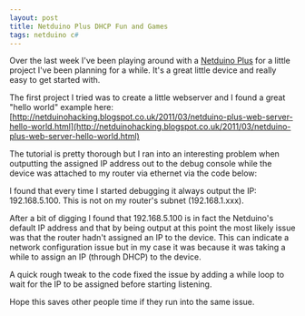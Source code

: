 ```yaml
---
layout: post
title: Netduino Plus DHCP Fun and Games
tags: netduino c#
---
```

Over the last week I've been playing around with a [Netduino Plus](http://www.netduino.com/netduinoplus/specs.htm) for a little project I've been planning for a while. It's a great little device and really easy to get started with.

The first project I tried was to create a little webserver and I found a great "hello world" example here: [http://netduinohacking.blogspot.co.uk/2011/03/netduino-plus-web-server-hello-world.html](http://netduinohacking.blogspot.co.uk/2011/03/netduino-plus-web-server-hello-world.html)

The tutorial is pretty thorough but I ran into an interesting problem when outputting the assigned IP address out to the debug console while the device was attached to my router via ethernet via the code below: 

<script src="https://gist.github.com/3660121.js"> </script>

I found that every time I started debugging it always output the IP: 192.168.5.100. This is not on my router's subnet (192.168.1.xxx).

After a bit of digging I found that 192.168.5.100 is in fact the Netduino's default IP address and that by being output at this point the most likely issue was that the router hadn't assigned an IP to the device. This can indicate a network configuration issue but in my case it was because it was taking a while to assign an IP (through DHCP) to the device.

A quick rough tweak to the code fixed the issue by adding a while loop to wait for the IP to be assigned before starting listening.

<script src="https://gist.github.com/3660432.js"> </script>

Hope this saves other people time if they run into the same issue.